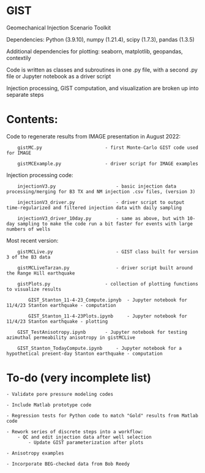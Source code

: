 # GIST

Geomechanical Injection Scenario Toolkit

Dependencies: Python (3.9.10), numpy (1.21.4), scipy (1.7.3), pandas (1.3.5)

Additional dependencies for plotting: seaborn, matplotlib, geopandas, contextily

Code is written as classes and subroutines in one .py file, with a second .py file or Jupyter notebook as a driver script

Injection processing, GIST computation, and visualization are broken up into separate steps

# Contents:

Code to regenerate results from IMAGE presentation in August 2022:

		gistMC.py                  	 	- first Monte-Carlo GIST code used for IMAGE

		gistMCExample.py           		- driver script for IMAGE examples


Injection processing code:

		injectionV3.py              		- basic injection data processing/merging for B3 TX and NM injection .csv files, (version 3)

		injectionV3_driver.py       		- driver script to output time-regularized and filtered injection data with daily sampling

		injectionV3_driver_10day.py 		- same as above, but with 10-day sampling to make the code run a bit faster for events with large numbers of wells

Most recent version:

		gistMCLive.py               		- GIST class built for version 3 of the B3 data
  
		gistMCLiveTarzan.py         		- driver script built around the Range Hill earthquake

  		gistPlots.py		    		- collection of plotting functions to visualize results

    		GIST_Stanton_11-4-23_Compute.ipnyb	- Jupyter notebook for 11/4/23 Stanton earthquake - computation

      		GIST_Stanton_11-4-23Plots.ipynb		- Jupyter notebook for 11/4/23 Stanton earthquake - plotting

 		GIST_TestAnisotropy.ipynb		- Jupyter notebook for testing azimuthal permeability anisotropy in gistMCLive

   		GIST_Stanton_TodayCompute.ipynb		- Jupyter notebook for a hypothetical present-day Stanton earthquake - computation

# To-do (very incomplete list)

	- Validate pore pressure modeling codes
  
	- Include Matlab prototype code
  
	- Regression tests for Python code to match "Gold" results from Matlab code

 	- Rework series of discrete steps into a workflow:
  		- QC and edit injection data after well selection
    		- Update GIST parameterization after plots
  
	- Anisotropy examples
  
	- Incorporate BEG-checked data from Bob Reedy
